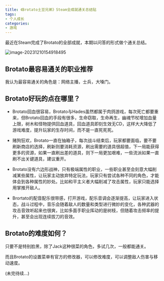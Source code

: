 ```yaml
---
title: 《Brotato土豆兄弟》Steam全成就通关总结贴
tags:
- 个人成长
categories:
- 游戏
---
```


最近在Steam完成了Brotato的全部成就，本期以问答的形式做个通关总结。

![image-20231210154918495](https://cdn.fangyuanxiaozhan.com/assets/1702194565186H1jTeydP.png)

## Brotato最容易通关的职业推荐

我认为最容易通关的角色是：网络主播，士兵，大嗓门。

## Brotato好玩的点在哪里？

- Brotato回血很容易，Brotato与Hades虽然都属于肉鸽游戏，每次死亡都要重来，但Brotato回血的手段有很多，生命窃取，生命再生，幽魂节杖增加血量上限，树木和怪物提供回血道具，回血道具即刻生效无CD，这样大大降低了游戏难度，提升玩家的生存时间，而不是一直死死死。

- 赌狗狂欢，Brotato一直在抽箱子，每次战斗结束后，玩家都要面临，要不要刷新商店的选择，刷新则要消耗资源，刷出需要的道具很超值，下一局能获得更多的资源，如果一直刷出差的道具，则下一局更加艰难，一些流派如果一直刷不出关键道具，建议重开。

- Brotato没有六边形战神，只有极端属性的职业，一些职业甚至会刻意大幅削减某些属性，让玩家主动放弃特定玩法，玩家只有尝试各种不同的角色，才能体会到各种属性的妙处。比如和平主义者大幅削减了攻击属性，玩家只能选择用掌推开敌人。

- Brortato的配音配乐很带感，打开游戏，配乐音调会逐渐提高，让玩家进入状态，战斗过程中，音乐会随着敌人的数量和类型进行微妙的变化，各种武器的攻击音效听起来也很爽，比如多面手职业挥动的是树枝，但随着攻击频率的提升，甚至会出现连续拔刀的音效。

## Brotato的难度如何？

只要不是特别脸黑，除了Jack这种很菜的角色，多试几次，一般都能通关。

而且Brotato的设置菜单有官方的修改器，可以修改难度，可以调整敌人伤害与移动速度。

(未完待续...)
